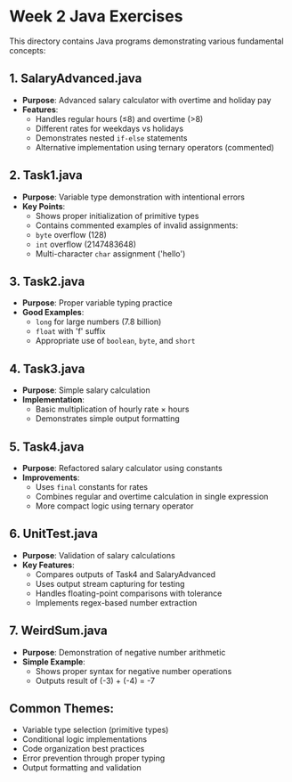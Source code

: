 # Week 2 Java Exercises

This directory contains Java programs demonstrating various fundamental concepts:

## 1. SalaryAdvanced.java
- **Purpose**: Advanced salary calculator with overtime and holiday pay
- **Features**:
  - Handles regular hours (≤8) and overtime (>8)
  - Different rates for weekdays vs holidays
  - Demonstrates nested `if-else` statements
  - Alternative implementation using ternary operators (commented)

## 2. Task1.java
- **Purpose**: Variable type demonstration with intentional errors
- **Key Points**:
  - Shows proper initialization of primitive types
  - Contains commented examples of invalid assignments:
  - `byte` overflow (128)
  - `int` overflow (2147483648)
  - Multi-character `char` assignment ('hello')

## 3. Task2.java
- **Purpose**: Proper variable typing practice
- **Good Examples**:
  - `long` for large numbers (7.8 billion)
  - `float` with 'f' suffix
  - Appropriate use of `boolean`, `byte`, and `short`

## 4. Task3.java
- **Purpose**: Simple salary calculation
- **Implementation**:
  - Basic multiplication of hourly rate × hours
  - Demonstrates simple output formatting

## 5. Task4.java
- **Purpose**: Refactored salary calculator using constants
- **Improvements**:
  - Uses `final` constants for rates
  - Combines regular and overtime calculation in single expression
  - More compact logic using ternary operator

## 6. UnitTest.java
- **Purpose**: Validation of salary calculations
- **Key Features**:
  - Compares outputs of Task4 and SalaryAdvanced
  - Uses output stream capturing for testing
  - Handles floating-point comparisons with tolerance
  - Implements regex-based number extraction

## 7. WeirdSum.java
- **Purpose**: Demonstration of negative number arithmetic
- **Simple Example**:
  - Shows proper syntax for negative number operations
  - Outputs result of (-3) + (-4) = -7

## Common Themes:
- Variable type selection (primitive types)
- Conditional logic implementations
- Code organization best practices
- Error prevention through proper typing
- Output formatting and validation 